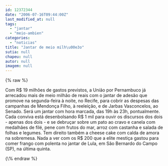 ```yaml
---
id: 12372344
date: "2006-07-16T09:44:00Z"
last_modified_at: null
tags:
  - "jantar"
  - "meio-ambien"
categories:
  - "noticias"
title: "Jantar de meio milh\u00e3o"
sutia: null
chapeu: null
autor: null
imagem: null
---
```

{\% raw %}
<p><P>Com R$ 19 milhões de gastos previstos, a União por Pernambuco já arrecadou mais de meio milhão de reais com o jantar de adesão que promove na segunda-feira à noite, no Recife, para cobrir as despesas das campanhas de Mendonça Filho, à reeleição, e de Jarbas Vasconcelos, ao Senado. Será um jantar com hora marcada, das 19h às 23h, pontualmente. Cada conviva está desenbolsando R$ 1 mil para ouvir os discursos dos dois - apenas dos dois - e se debruçar sobre um pato ao cravo e canela com medalhães de filé, pene com frutos do mar, arroz com castanha e salada de folhas e legumes. Tem direito também a cheese cake com calda de amora na sobremesa. Nada a ver com os R$ 200 que a elite mestiça gastou para comer frango com polenta no jantar de Lula, em São Bernardo do Campo (SP), na última quinta.</P> </p>
{\% endraw %}